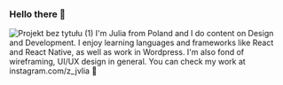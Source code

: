 ### Hello there 👋
![Projekt bez tytułu (1)](https://user-images.githubusercontent.com/106348658/170576686-e4b4d21f-738e-4cad-8eea-ff767c8798a2.png)
I'm Julia from Poland and I do content on Design and Development. I enjoy learning languages and frameworks like React and React Native, as well as work in Wordpress. I'm also fond of wireframing, UI/UX design in general. You can check my work at instagram.com/z_jvlia 👀


